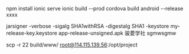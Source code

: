 npm installionic serveionic build --prodcordova build android --releasexxxxjarsigner -verbose -sigalg SHA1withRSA -digestalg SHA1 -keystore my-release-key.keystore app-release-unsigned.apk 骏菱学社sgmwsgmwscp -r 22 build/www/ root@114.115.139.56:/opt/project